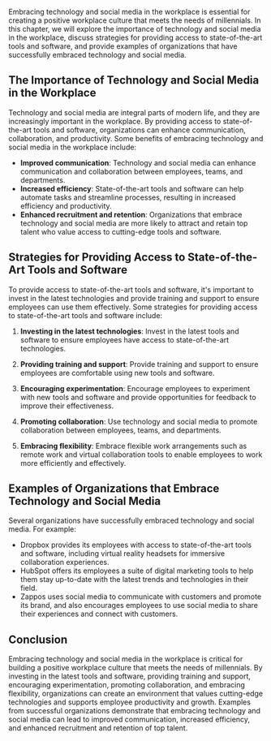 
Embracing technology and social media in the workplace is essential for creating a positive workplace culture that meets the needs of millennials. In this chapter, we will explore the importance of technology and social media in the workplace, discuss strategies for providing access to state-of-the-art tools and software, and provide examples of organizations that have successfully embraced technology and social media.

The Importance of Technology and Social Media in the Workplace
--------------------------------------------------------------

Technology and social media are integral parts of modern life, and they are increasingly important in the workplace. By providing access to state-of-the-art tools and software, organizations can enhance communication, collaboration, and productivity. Some benefits of embracing technology and social media in the workplace include:

- **Improved communication**: Technology and social media can enhance communication and collaboration between employees, teams, and departments.
- **Increased efficiency**: State-of-the-art tools and software can help automate tasks and streamline processes, resulting in increased efficiency and productivity.
- **Enhanced recruitment and retention**: Organizations that embrace technology and social media are more likely to attract and retain top talent who value access to cutting-edge tools and software.

Strategies for Providing Access to State-of-the-Art Tools and Software
----------------------------------------------------------------------

To provide access to state-of-the-art tools and software, it's important to invest in the latest technologies and provide training and support to ensure employees can use them effectively. Some strategies for providing access to state-of-the-art tools and software include:

1. **Investing in the latest technologies**: Invest in the latest tools and software to ensure employees have access to state-of-the-art technologies.

2. **Providing training and support**: Provide training and support to ensure employees are comfortable using new tools and software.

3. **Encouraging experimentation**: Encourage employees to experiment with new tools and software and provide opportunities for feedback to improve their effectiveness.

4. **Promoting collaboration**: Use technology and social media to promote collaboration between employees, teams, and departments.

5. **Embracing flexibility**: Embrace flexible work arrangements such as remote work and virtual collaboration tools to enable employees to work more efficiently and effectively.

Examples of Organizations that Embrace Technology and Social Media
------------------------------------------------------------------

Several organizations have successfully embraced technology and social media. For example:

- Dropbox provides its employees with access to state-of-the-art tools and software, including virtual reality headsets for immersive collaboration experiences.
- HubSpot offers its employees a suite of digital marketing tools to help them stay up-to-date with the latest trends and technologies in their field.
- Zappos uses social media to communicate with customers and promote its brand, and also encourages employees to use social media to share their experiences and connect with customers.

Conclusion
----------

Embracing technology and social media in the workplace is critical for building a positive workplace culture that meets the needs of millennials. By investing in the latest tools and software, providing training and support, encouraging experimentation, promoting collaboration, and embracing flexibility, organizations can create an environment that values cutting-edge technologies and supports employee productivity and growth. Examples from successful organizations demonstrate that embracing technology and social media can lead to improved communication, increased efficiency, and enhanced recruitment and retention of top talent.
